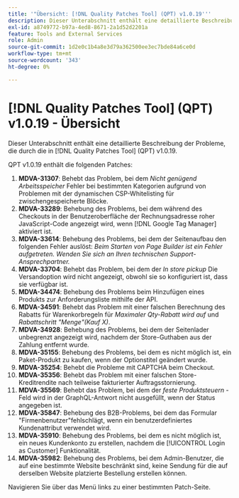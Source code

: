 ```yaml
---
title: '"Übersicht: [!DNL Quality Patches Tool] (QPT) v1.0.19'''
description: Dieser Unterabschnitt enthält eine detaillierte Beschreibung der Probleme, die durch die in [!DNL Quality Patches Tool] (QPT) v1.0.19.
exl-id: a8749772-b97a-4ed8-8671-2a1d52d2201a
feature: Tools and External Services
role: Admin
source-git-commit: 1d2e0c1b4a8e3d79a362500ee3ec7bde84a6ce0d
workflow-type: tm+mt
source-wordcount: '343'
ht-degree: 0%

---
```


# [!DNL Quality Patches Tool] (QPT) v1.0.19 - Übersicht

Dieser Unterabschnitt enthält eine detaillierte Beschreibung der Probleme, die durch die in [!DNL Quality Patches Tool] (QPT) v1.0.19.

QPT v1.0.19 enthält die folgenden Patches:

1. **MDVA-31307**: Behebt das Problem, bei dem *Nicht genügend Arbeitsspeicher* Fehler bei bestimmten Kategorien aufgrund von Problemen mit der dynamischen CSP-Whitelisting für zwischengespeicherte Blöcke.
1. **MDVA-33289**: Behebung des Problems, bei dem während des Checkouts in der Benutzeroberfläche der Rechnungsadresse roher JavaScript-Code angezeigt wird, wenn [!DNL Google Tag Manager] aktiviert ist.
1. **MDVA-33614**: Behebung des Problems, bei dem der Seitenaufbau den folgenden Fehler auslöst: *Beim Starten von Page Builder ist ein Fehler aufgetreten. Wenden Sie sich an Ihren technischen Support-Ansprechpartner.*
1. **MDVA-33704**: Behebt das Problem, bei dem der *In store pickup* Die Versandoption wird nicht angezeigt, obwohl sie so konfiguriert ist, dass sie verfügbar ist.
1. **MDVA-34474**: Behebung des Problems beim Hinzufügen eines Produkts zur Anforderungsliste mithilfe der API.
1. **MDVA-34591**: Behebt das Problem mit einer falschen Berechnung des Rabatts für Warenkorbregeln für *Maximaler Qty-Rabatt wird auf* und *Rabattschritt &quot;Menge&quot;(Kauf X)*.
1. **MDVA-34928**: Behebung des Problems, bei dem der Seitenlader unbegrenzt angezeigt wird, nachdem der Store-Guthaben aus der Zahlung entfernt wurde.
1. **MDVA-35155**: Behebung des Problems, bei dem es nicht möglich ist, ein Paket-Produkt zu kaufen, wenn der Optionstitel geändert wurde.
1. **MDVA-35254**: Behebt die Probleme mit CAPTCHA beim Checkout.
1. **MDVA-35356**: Behebt das Problem mit einer falschen Store-Kreditrendite nach teilweise fakturierter Auftragsstornierung.
1. **MDVA-35569**: Behebt das Problem, bei dem der *feste Produktsteuern* -Feld wird in der GraphQL-Antwort nicht ausgefüllt, wenn der Status angegeben ist.
1. **MDVA-35847**: Behebung des B2B-Problems, bei dem das Formular &quot;Firmenbenutzer&quot;fehlschlägt, wenn ein benutzerdefiniertes Kundenattribut verwendet wird.
1. **MDVA-35910**: Behebung des Problems, bei dem es nicht möglich ist, ein neues Kundenkonto zu erstellen, nachdem die [!UICONTROL Login as Customer] Funktionalität.
1. **MDVA-35982**: Behebung des Problems, bei dem Admin-Benutzer, die auf eine bestimmte Website beschränkt sind, keine Sendung für die auf derselben Website platzierte Bestellung erstellen können.

Navigieren Sie über das Menü links zu einer bestimmten Patch-Seite.
